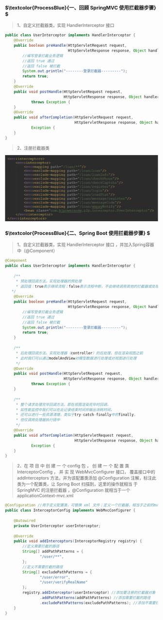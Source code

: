 ### $\textcolor{ProcessBlue}{一、回顾 SpringMVC 使用拦截器步骤} $

>1、自定义拦截器类，实现 HandlerInterceptor 接口 

```java
public class UserInterceptor implements HandlerInterceptor {
    @Override
    public boolean preHandle(HttpServletRequest request,
                             HttpServletResponse response, Object handler) throws Exception {
        //编写登录拦截业务逻辑
        //返回 true 通过
        //返回 false 被拦截
        System.out.println("--------登录拦截器---------");
        return true;
    }
    @Override
    public void postHandle(HttpServletRequest request,
                           HttpServletResponse response, Object handler, ModelAndView modelAndView)
            throws Exception {
    }
    @Override
    public void afterCompletion(HttpServletRequest request,
                                HttpServletResponse response, Object handler, Exception ex) throws
            Exception {
    }
}
```

>2、注册拦截器类

![image-20221130100611385](./assets/image-20221130100611385.png)

### $\textcolor{ProcessBlue}{二、Spring Boot 使用拦截器步骤} $

>1、自定义拦截器类，实现 HandlerInterceptor 接口 ，并加入Spring容器中（@Component）

```java
@Component
public class UserInterceptor implements HandlerInterceptor {
    
    /**
     * 预处理回调方法，实现处理器的预处理
     * 返回值：true表示继续流程；false表示流程中断，不会继续调用其他的拦截器或处理器
   */
    @Override
    public boolean preHandle(HttpServletRequest request,
                             HttpServletResponse response, Object handler) throws Exception {
        //编写登录拦截业务逻辑
        //返回 true 通过
        //返回 false 被拦截
        System.out.println("--------登录拦截器---------");
        return true;
    }
    
    /**
     * 后处理回调方法，实现处理器（controller）的后处理，但在渲染视图之前
     * 此时我们可以通过modelAndView对模型数据进行处理或对视图进行处理
     */
    @Override
    public void postHandle(HttpServletRequest request,
                           HttpServletResponse response, Object handler, ModelAndView modelAndView)
            throws Exception {
    }
    
    /**
     * 整个请求处理完毕回调方法，即在视图渲染完毕时回调，
     * 如性能监控中我们可以在此记录结束时间并输出消耗时间，
     * 还可以进行一些资源清理，类似于try-catch-finally中的finally，
     * 但仅调用处理器执行链中
     */
    @Override
    public void afterCompletion(HttpServletRequest request,
                                HttpServletResponse response, Object handler, Exception ex) throws
            Exception {
    }
}
```

>2、在 项 目 中 创 建 一 个 config 包 ， 创 建 一 个 配 置 类 InterceptorConfig ， 并 实 现 WebMvcConfigurer 接口， 覆盖接口中的 addInterceptors 方法，并为该配置类添加 @Configuration 注解，标注此类为一个配置类，让 Spring Boot 扫描到，这里的操作就相当 于 SpringMVC 的注册拦截器 ，@Configuration 就相当于一个 applicationContext-mvc.xml

```java
@Configuration //用于定义配置类，可替换 xml 文件；定义一个拦截器，相当于之前的mvc 里的配置
public class InterceptorConfig implements WebMvcConfigurer {
    
    @Autowired
    private UserInterceptor userInterceptor;
    
    @Override
    public void addInterceptors(InterceptorRegistry registry) {
        //定义需要拦截的路径
        String[] addPathPatterns = {
                "/user/**",
        };
        //定义不需要拦截的路径
        String[] excludePathPatterns = {
                "/user/error",
                "/user/verifyRealName"
        };
        registry.addInterceptor(userInterceptor) //添加要注册的拦截器对象
                .addPathPatterns(addPathPatterns) //添加需要拦截的路径
                .excludePathPatterns(excludePathPatterns); //添加不需要拦截的路径
    }
}
```

